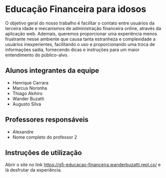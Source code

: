 # Educação Financeira para idosos
 O objetivo geral do nosso trabalho é facilitar o contato entre usuários da terceira idade e mecanismos de administração financeira online, através da aplicação web. Ademais, queremos proporcionar uma experiência menos frustrante nesse ambiente que causa tanta estranheza e complexidade a usuários inexperientes, facilitando o uso e proporcionando uma troca de informações sadia, fornecendo dicas e instruções para um maior entendimento do público-alvo.

## Alunos integrantes da equipe

* Henrique Carrara
* Marcus Noronha
* Thiago Akihiro
* Wander Buzatti
* Augusto Silva

## Professores responsáveis

* Alexandre
* Nome completo do professor 2

## Instruções de utilização

Abrir o site no link https://g5-educacao-financeira.wanderbuzatti.repl.co/ e lá desfrutar da experiência.
